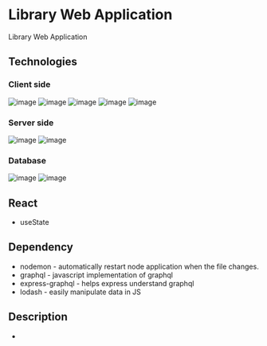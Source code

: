 # Library Web Application
<!-- ![image](./question-and-answer/src/img/Question-Answer-thumbnail.jpg) -->

Library Web Application 

## Technologies
### Client side
![image](https://img.shields.io/badge/React-20232A?style=for-the-badge&logo=react&logoColor=61DAFB)
![image](https://img.shields.io/badge/HTML5-E34F26?style=for-the-badge&logo=html5&logoColor=white)
![image](https://img.shields.io/badge/CSS3-1572B6?style=for-the-badge&logo=css3&logoColor=white)
![image](https://img.shields.io/badge/JavaScript-F7DF1E?style=for-the-badge&logo=javascript&logoColor=black)
![image](https://img.shields.io/badge/apollo-000000?style=for-the-badge)

### Server side
![image](https://img.shields.io/badge/Express.js-404D59?style=for-the-badge&logo=express&logoColor=white)
![image](https://img.shields.io/badge/GraphQl-E10098?style=for-the-badge&logo=graphql&logoColor=white)

### Database
![image](https://img.shields.io/badge/MongoDB-4EA94B?style=for-the-badge&logo=mongodb&logoColor=white)
![image](https://img.shields.io/badge/mlab-FFD700?style=for-the-badge)

## React
- useState

## Dependency
- nodemon - automatically restart node application when the file changes.
- graphql - javascript implementation of graphql
- express-graphql - helps express understand graphql
- lodash - easily manipulate data in JS 

## Description
- 